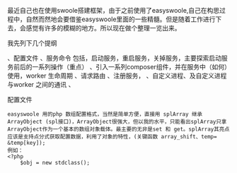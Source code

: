 
最近自己也在使用swoole搭建框架，由于之前使用了easyswoole,自己在构思过程中，自然而然地会要借鉴easyswoole里面的一些精髓。但是随着工作进行下去，会感觉有许多的模糊的地方。所以现在做个整理一览出来。

我先列下几个提纲

、配置文件
、服务命令 包括，启动服务，重启服务，关掉服务，主要探索启动服务前后的一系列操作（重点）
、引入一系列composer组件，并在服务中（如何）使用，worker 生命周期
、请求路由
、注册服务，
、自定义进程、及自定义进程与worker 之间的通讯
、




配置文件
	
	easyswoole 用的php 数组配置格式，当然是简单方便，直接用 splArray 继承 ArrayObject (spl接口)，ArrayObject很强大，但以我的水平，只能看出splArray只拿ArrayObject作为一个基本的数组对象载体。最主要的无非是set 和 get。splArray其亮点应该是支持点分式获取配置数据，利用了对象的特性，(关键函数 array_shift、temp= &temp[key]);
	例如：
	<?php 
		$obj = new stdclass();